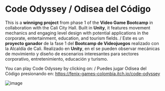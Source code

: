 # **Code Odyssey / Odisea del Código**

This is a **winnigng project** from phase 1 of the **Video Game Bootcamp** in collaboration with the Cali City Hall. Built in **Unity**, it features movement mechanics and engaging level design with potential applications in the corporate, entertainment, education, and tourism fields. / Este es un **proyecto ganador** de la fase 1 del **Bootcamp de Videojuegos** realizado con la Alcaldía de Cali. Realizado en **Unity**, en el se pueden observar mecánicas de movimiento y diseño de escenarios interesantes para sectores corporativo, entretenimiento, educación y turismo.

You can play Code Odyssey by clicking on: / Puedes jugar Odisea del Código presionando en: https://fenix-games-colombia.itch.io/code-odyssey

![image](https://github.com/user-attachments/assets/a52bd101-da5b-4e63-a80a-4365ef72301c)
